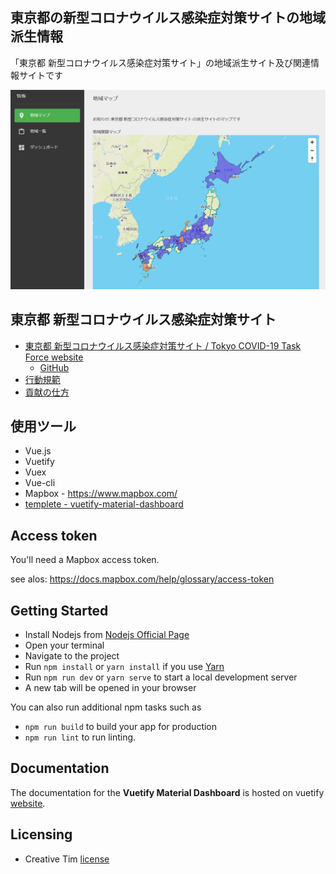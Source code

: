 東京都の新型コロナウイルス感染症対策サイトの地域派生情報
-------

「東京都 新型コロナウイルス感染症対策サイト」の地域派生サイト及び関連情報サイトです

![](public/ogp.png)

## 東京都 新型コロナウイルス感染症対策サイト
* [東京都 新型コロナウイルス感染症対策サイト / Tokyo COVID-19 Task Force website](https://stopcovid19.metro.tokyo.lg.jp/)
  * [GitHub](https://github.com/tokyo-metropolitan-gov/covid19)
* [行動規範](https://github.com/tokyo-metropolitan-gov/covid19/wiki/Principle)
* [貢献の仕方](https://github.com/tokyo-metropolitan-gov/covid19/blob/development/.github/CONTRIBUTING.md)


## 使用ツール

* Vue.js
* Vuetify
* Vuex
* Vue-cli
* Mapbox - <https://www.mapbox.com/>
* [templete - vuetify-material-dashboard](https://www.creative-tim.com/product/vuetify-material-dashboard?ref=vuetifyjs.com)

## Access token
You'll need a Mapbox access token. 

see alos: https://docs.mapbox.com/help/glossary/access-token

## Getting Started
- Install Nodejs from [Nodejs Official Page](https://nodejs.org/en/)
- Open your terminal
- Navigate to the project
- Run `npm install` or `yarn install` if you use [Yarn](https://yarnpkg.com/en/)
- Run `npm run dev` or `yarn serve` to start a local development server
- A new tab will be opened in your browser

You can also run additional npm tasks such as
- `npm run build` to build your app for production
- `npm run lint` to run linting.

## Documentation
The documentation for the **Vuetify Material Dashboard** is hosted on vuetify [website](https://vuetifyjs.com/en/components/api-explorer).

## Licensing
* Creative Tim [license](https://www.creative-tim.com/license)
